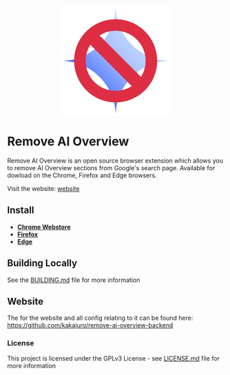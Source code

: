 <div align="center">
  <a href="https://removeaioverview.com" target="_blank">
  <img width=256 height=256 src="public/removeaioverviewlogo.png" alt="Logo" />
  </a>
</div>

# Remove AI Overview

Remove AI Overview is an open source browser extension which allows you to remove AI Overview sections from Google's search page. Available for dowload on the Chrome, Firefox and Edge browsers.

Visit the website: [website](https://removeaioverview.com)

## Install

* [**Chrome Webstore**](https://chromewebstore.google.com/detail/remove-ai-overview/dummy-chrome-id)
* [**Firefox**](https://addons.mozilla.org/en-GB/firefox/addon/remove-ai-overview)
* [**Edge**](https://microsoftedge.microsoft.com/addons/detail/remove-ai-overview/dummy-edge-id)

## Building Locally

See the [BUILDING.md](BUILDING.md) file for more information

## Website

The for the website and all config relating to it can be found here: https://github.com/kakajuro/remove-ai-overview-backend

### License

This project is licensed under the GPLv3 License - see [LICENSE.md](LICENSE) file for more information
